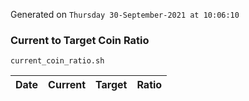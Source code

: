 Generated on `Thursday 30-September-2021 at 10:06:10`

### Current to Target Coin Ratio
`current_coin_ratio.sh`

Date|Current|Target|Ratio
---|---|---|---
